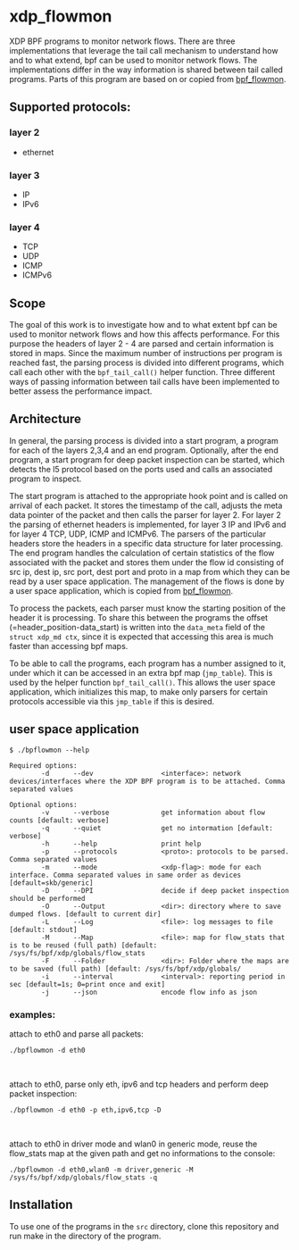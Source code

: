 # xdp_flowmon
XDP BPF programs to monitor network flows. There are three implementations that leverage the tail call mechanism to understand how and to what extend, bpf can be used to monitor network flows. The implementations differ in the way information is shared between tail called programs. Parts of this program are based on or copied from <A href="https://github.com/mattereppe/bpf_flowmon/blob/main/flow_mgmt.c">bpf_flowmon</A>.

## Supported protocols:
### layer 2
- ethernet
### layer 3
- IP
- IPv6
### layer 4
- TCP
- UDP
- ICMP
- ICMPv6

## Scope
The goal of this work is to investigate how and to what extent bpf can be used to monitor network flows and how this affects performance. For this purpose the headers of layer 2 - 4 are parsed and certain information is stored in maps. Since the maximum number of instructions per program is reached fast, the parsing process is divided into different programs, which call each other with the `bpf_tail_call()` helper function. Three different ways of passing information between tail calls have been implemented to better assess the performance impact.

## Architecture
In general, the parsing process is divided into a start program, a program for each of the layers 2,3,4 and an end program. Optionally, after the end program, a start program for deep packet inspection can be started, which detects the l5 protocol based on the ports used and calls an associated program to inspect.<br>

The start program is attached to the appropriate hook point and is called on arrival of each packet. It stores the timestamp of the call, adjusts the meta data pointer of the packet and then calls the parser for layer 2. For layer 2 the parsing of ethernet headers is implemented, for layer 3 IP and IPv6 and for layer 4 TCP, UDP, ICMP and ICMPv6. The parsers of the particular headers store the headers in a specific data structure for later processing.<br>
The end program handles the calculation of certain statistics of the flow associated with the packet and stores them under the flow id consisting of src ip, dest ip, src port, dest port and proto in a map from which they can be read by a user space application. The management of the flows is done by a user space application, which is copied from <A href="https://github.com/mattereppe/bpf_flowmon/blob/main/flow_mgmt.c">bpf_flowmon</A>.<br>

To process the packets, each parser must know the starting position of the header it is processing. To share this between the programs the offset (=header_position-data_start) is written into the `data_meta` field of the `struct xdp_md ctx`, since it is expected that accessing this area is much faster than accessing bpf maps.<br>

To be able to call the programs, each program has a number assigned to it, under which it can be accessed in an extra bpf map (`jmp_table`). This is used by the helper function `bpf_tail_call()`. This allows the user space application, which initializes this map, to make only parsers for certain protocols accessible via this `jmp_table` if this is desired.

## user space application
```
$ ./bpflowmon --help
```
```
Required options:
        -d      --dev                 <interface>: network devices/interfaces where the XDP BPF program is to be attached. Comma separated values

Optional options:
        -v      --verbose             get information about flow counts [default: verbose]
        -q      --quiet               get no intormation [default: verbose]
        -h      --help                print help
        -p      --protocols           <proto>: protocols to be parsed. Comma separated values
        -m      --mode                <xdp-flag>: mode for each interface. Comma separated values in same order as devices [default=skb/generic]
        -D      --DPI                 decide if deep packet inspection should be performed
        -O      --Output              <dir>: directory where to save dumped flows. [default to current dir]
        -L      --Log                 <file>: log messages to file [default: stdout]
        -M      --Map                 <file>: map for flow_stats that is to be reused (full path) [default: /sys/fs/bpf/xdp/globals/flow_stats
        -F      --Folder              <dir>: Folder where the maps are to be saved (full path) [default: /sys/fs/bpf/xdp/globals/
        -i      --interval            <interval>: reporting period in sec [default=1s; 0=print once and exit]
        -j      --json                encode flow info as json
```
### examples:
attach to eth0 and parse all packets:
```
./bpflowmon -d eth0
```
<br>

attach to eth0, parse only eth, ipv6 and tcp headers and perform deep packet inspection:
```
./bpflowmon -d eth0 -p eth,ipv6,tcp -D
```
<br>


attach to eth0 in driver mode and wlan0 in generic mode, reuse the flow_stats map at the given path and get no informations to the console:
```
./bpflowmon -d eth0,wlan0 -m driver,generic -M /sys/fs/bpf/xdp/globals/flow_stats -q
```

## Installation
To use one of the programs in the `src` directory, clone this repository and run make in the directory of the program.
